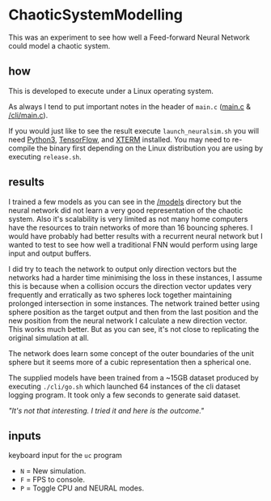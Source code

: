 # ChaoticSystemModelling
This was an experiment to see how well a Feed-forward Neural Network could model a chaotic system.

## how

This is developed to execute under a Linux operating system.

As always I tend to put important notes in the header of `main.c` ([main.c](main.c) & [/cli/main.c](/cli/main.c)).

If you would just like to see the result execute `launch_neuralsim.sh` you will need [Python3](https://www.python.org/downloads/), [TensorFlow](https://www.tensorflow.org/), and [XTERM](https://invisible-island.net/xterm/) installed. You may need to re-compile the binary first depending on the Linux distribution you are using by executing `release.sh`.

## results

I trained a few models as you can see in the [/models](models) directory but the neural network did not learn a very good representation of the chaotic system. Also it's scalability is very limited as not many home computers have the resources to train networks of more than 16 bouncing spheres. I would have probably had better results with a recurrent neural network but I wanted to test to see how well a traditional FNN would perform using large input and output buffers.

I did try to teach the network to output only direction vectors but the networks had a harder time minimising the loss in these instances, I assume this is because when a collision occurs the direction vector updates very frequently and erratically as two spheres lock together maintaining prolonged intersection in some instances. The network trained better using sphere position as the target output and then from the last position and the new position from the neural network I calculate a new direction vector. This works much better. But as you can see, it's not close to replicating the original simulation at all.

The network does learn some concept of the outer boundaries of the unit sphere but it seems more of a cubic representation then a spherical one.

The supplied models have been trained from a ~15GB dataset produced by executing `./cli/go.sh` which launched 64 instances of the cli dataset logging program. It took only a few seconds to generate said dataset.

*"It's not that interesting. I tried it and here is the outcome."*

## inputs

keyboard input for the `uc` program
- `N` = New simulation.
- `F` = FPS to console.
- `P` = Toggle CPU and NEURAL modes.

